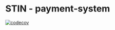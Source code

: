 # STIN - payment-system

[![codecov](https://codecov.io/gh/SaimonWoidig/payment-system/graph/badge.svg?token=BW25ETMA0Y)](https://codecov.io/gh/SaimonWoidig/payment-system)